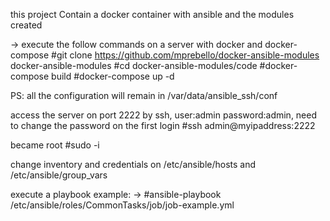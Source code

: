 this project Contain a docker container with ansible and the modules created

-> execute the follow commands on a server with docker and docker-compose
#git clone https://github.com/mprebello/docker-ansible-modules docker-ansible-modules
#cd docker-ansible-modules/code
#docker-compose build
#docker-compose up -d

PS: all the configuration will remain in /var/data/ansible_ssh/conf

access the server on port 2222 by ssh, user:admin password:admin, need to change the password on the first login
#ssh admin@myipaddress:2222

became root
#sudo -i

change inventory and credentials on /etc/ansible/hosts and /etc/ansible/group_vars

execute a playbook example:
  -> #ansible-playbook /etc/ansible/roles/CommonTasks/job/job-example.yml
